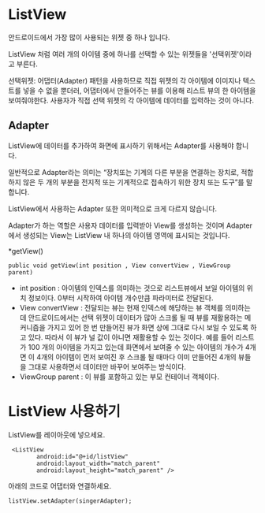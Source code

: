 # ListView


안드로이드에서 가장 많이 사용되는 위젯 중 하나 입니다. 

ListView 처럼 여러 개의 아이템 중에 하나를 선택할 수 있는 위젯들을 '선택위젯'이라고 부른다.

선택위젯: 어댑터(Adapter) 패턴을 사용하므로 직접 위젯의 각 아이템에 이미지나 텍스트를 넣을 수 없을 뿐더러, 어댑터에서 만들어주는 뷰를 이용해 리스트 뷰의 한 아이템을 보여줘야한다. 
사용자가 직접 선택 위젯의 각 아이템에 데이터를 입력하는 것이 아니다. 



## Adapter

ListView에 데이터를 추가하여 화면에 표시하기 위해서는 Adapter를 사용해야 합니다. 

일반적으로 Adapter라는 의미는 “장치또는 기계의 다른 부분을 연결하는 장치로, 적합하지 않은 두 개의 부분을 전지적 또는 기계적으로 접속하기 위한 장치 또는 도구”를 말합니다.

ListView에서 사용하는 Adapter 또한 의미적으로 크게 다르지 않습니다. 

Adapter가 하는 역할은 사용자 데이터를 입력받아 View를 생성하는 것이며 Adapter에서 생성되는 View는 ListView 내 하나의 아이템 영역에 표시되는 것입니다.

*getView()

```
public void getView(int position , View convertView , ViewGroup parent)
```

* int position : 아이템의 인덱스를 의미하는 것으로 리스트뷰에서 보일 아이템의 위치 정보이다. 0부터 시작하여 아이템 개수만큼 파라미터로 전달된다.
* View convertView : 전달되는 뷰는 현재 인덱스에 해당하는 뷰 객체를 의미하는데 안드로이드에서는 선택 위젯이 데이터가 많아 스크롤 될 때 뷰를 재활용하는 메커니즘을 가지고 있어 한 번 만들어진 뷰가 화면 상에 그대로 다시 보일 수 있도록 하고 있다. 따라서 이 뷰가 널 값이 아니면 재활용할 수 있는 것이다. 예를 들어 리스트가 100 개의 아이템을 가지고 있는데 화면에서 보여줄 수 있는 아이템의 개수가 4개면 이 4개의 아이템이 먼저 보여진 후 스크롤 될 때마다 이미 만들어진 4개의 뷰들을 그대로 사용하면서 데이터만 바꾸어 보여주는 방식이다.
* ViewGroup parent : 이 뷰를 포함하고 있는 부모 컨테이너 객체이다.

# ListView 사용하기

ListView를 레이아웃에 넣으세요.

```
 <ListView
        android:id="@+id/listView"
        android:layout_width="match_parent"
        android:layout_height="match_parent" />
```

아래의 코드로 어댑터와 연결하세요.
```
listView.setAdapter(singerAdapter);
```



